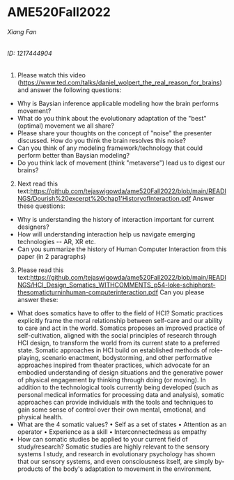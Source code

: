 # AME520Fall2022

###### Xiang Fan  
###### ID: 1217444904

1. Please watch this video (https://www.ted.com/talks/daniel_wolpert_the_real_reason_for_brains) and answer the following questions:

  * Why is Baysian inference applicable modeling how the brain performs movement?
  * What do you think about the evolutionary adaptation of the "best" (optimal) movement we all share?
  * Please share your thoughts on the concept of "noise" the presenter discussed. How do you think the brain resolves this noise?
  * Can you think of any modeling framework/technology that could perform better than Baysian modeling?
  * Do you think lack of movement (think "metaverse") lead us to digest our brains?
 
2. Next read this text:https://github.com/tejaswigowda/ame520Fall2022/blob/main/READINGS/Dourish%20excerpt%20chap1'HistoryofInteraction.pdf Answer these questions:

  * Why is understanding the history of interaction important for current designers?
  * How will understanding interaction help us navigate emerging technologies -- AR, XR etc.
  * Can you summarize the history of Human Computer Interaction from this paper (in 2 paragraphs)
  
3. Please read this text:https://github.com/tejaswigowda/ame520Fall2022/blob/main/READINGS/HCI_Design_Somatics_WITHCOMMENTS_p54-loke-schiphorst-thesomaticturninhuman-computerinteraction.pdf Can you please answer these:

  * What does somatics have to offer to the field of HCI?
Somatic practices explicitly frame the moral relationship between self-care and our ability to care and act in the world. Somatics proposes an improved practice of self-cultivation, aligned with the social principles of research through HCI design, to transform the world from its current state to a preferred state. Somatic approaches in HCI build on established methods of role-playing, scenario enactment, bodystorming, and other performative approaches inspired from theater practices, which advocate for an embodied understanding of design situations and the generative power of physical engagement by thinking through doing (or moving). In addition to the technological tools currently being developed (such as personal medical informatics for processing data and analysis), somatic approaches can provide individuals with the tools and techniques to gain some sense of control over their own mental, emotional, and physical health.
  * What are the 4 somatic values?
• Self as a set of states
• Attention as an operator
• Experience as a skill
• Interconnectedness as empathy
  * How can somatic studies be applied to your current field of study/research?
Somatic studies are highly relevant to the sensory systems I study, and research in evolutionary psychology has shown that our sensory systems, and even consciousness itself, are simply by-products of the body's adaptation to movement in the environment.
